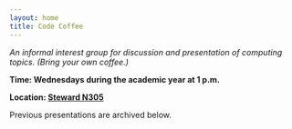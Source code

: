 ```yaml
---
layout: home
title: Code Coffee
---
```

*An informal interest group for discussion and presentation of computing topics. (Bring your own coffee.)*

**Time: Wednesdays during the academic year at 1 p.m.**

**Location: [Steward N305](https://maps.arizona.edu/room/?room=N305&bldg=0065.02)**

Previous presentations are archived below.